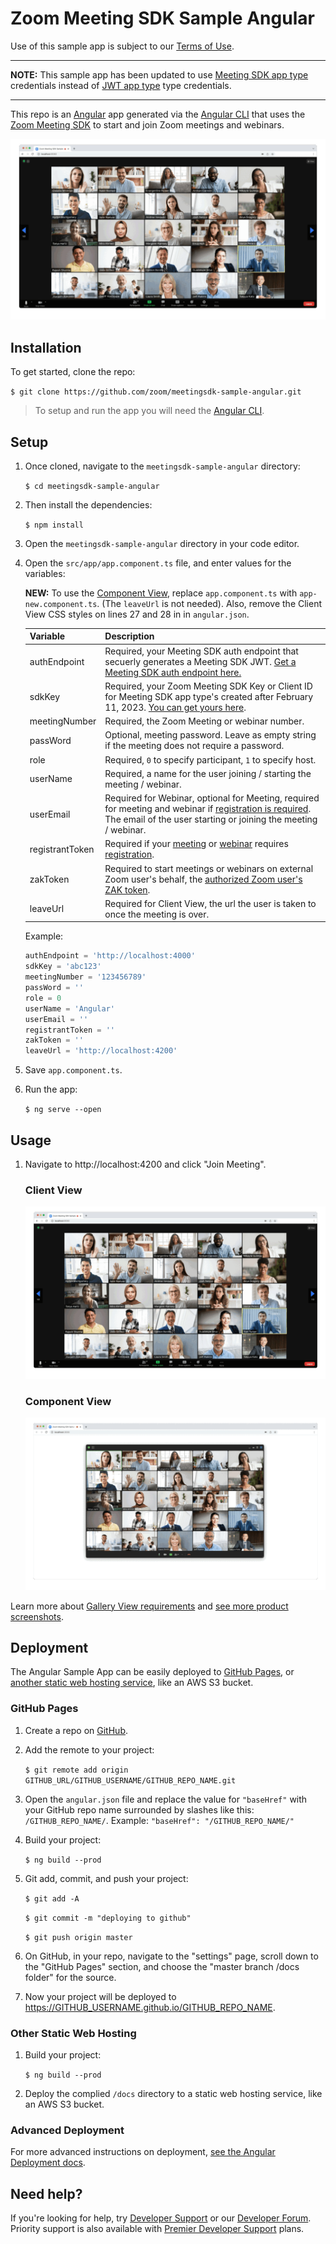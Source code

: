 # Zoom Meeting SDK Sample Angular

Use of this sample app is subject to our [Terms of Use](https://explore.zoom.us/en/legal/zoom-api-license-and-tou/).

---

**NOTE:** This sample app has been updated to use [Meeting SDK app type](https://developers.zoom.us/docs/meeting-sdk/create/) credentials instead of [JWT app type](https://developers.zoom.us/docs/platform/build/jwt-app/) type credentials.

---

This repo is an [Angular](https://angular.io/) app generated via the [Angular CLI](https://cli.angular.io/) that uses the [Zoom Meeting SDK](https://developers.zoom.us/docs/meeting-sdk/web/) to start and join Zoom meetings and webinars.

![Zoom Meeting SDK Client View](/src/assets/images/meetingsdk-web-client-view.gif)

## Installation

To get started, clone the repo:

`$ git clone https://github.com/zoom/meetingsdk-sample-angular.git`

> To setup and run the app you will need the [Angular CLI](https://cli.angular.io).

## Setup

1. Once cloned, navigate to the `meetingsdk-sample-angular` directory:

   `$ cd meetingsdk-sample-angular`

1. Then install the dependencies:

   `$ npm install`

1. Open the `meetingsdk-sample-angular` directory in your code editor.

1. Open the `src/app/app.component.ts` file, and enter values for the variables:

   **NEW:** To use the [Component View](https://developers.zoom.us/docs/meeting-sdk/web/component-view/), replace `app.component.ts` with `app-new.component.ts`. (The `leaveUrl` is not needed). Also, remove the Client View CSS styles on lines 27 and 28 in in `angular.json`.

   | Variable                   | Description |
   | -----------------------|-------------|
   | authEndpoint          | Required, your Meeting SDK auth endpoint that secuerly generates a Meeting SDK JWT. [Get a Meeting SDK auth endpoint here.](https://github.com/zoom/meetingsdk-sample-signature-node.js) |
   | sdkKey                   | Required, your Zoom Meeting SDK Key or Client ID for Meeting SDK app type's created after February 11, 2023. [You can get yours here](https://developers.zoom.us/docs/meeting-sdk/developer-accounts/#get-meeting-sdk-credentials). |
   | meetingNumber                   | Required, the Zoom Meeting or webinar number. |
   | passWord                   | Optional, meeting password. Leave as empty string if the meeting does not require a password. |
   | role                   | Required, `0` to specify participant, `1` to specify host. |
   | userName                   | Required, a name for the user joining / starting the meeting / webinar. |
   | userEmail                   | Required for Webinar, optional for Meeting, required for meeting and webinar if [registration is required](https://support.zoom.us/hc/en-us/articles/360054446052-Managing-meeting-and-webinar-registration). The email of the user starting or joining the meeting / webinar. |
   | registrantToken            | Required if your [meeting](https://developers.zoom.us/docs/meeting-sdk/web/client-view/meetings/#join-meeting-with-registration-required) or [webinar](https://developers.zoom.us/docs/meeting-sdk/web/client-view/webinars/#join-webinar-with-registration-required) requires [registration](https://support.zoom.us/hc/en-us/articles/360054446052-Managing-meeting-and-webinar-registration). |
   | zakToken            | Required to start meetings or webinars on external Zoom user's behalf, the [authorized Zoom user's ZAK token](https://developers.zoom.us/docs/meeting-sdk/auth/#start-meetings-and-webinars-with-a-zoom-users-zak-token). |
   | leaveUrl                   | Required for Client View, the url the user is taken to once the meeting is over. |

   Example:

   ```js
   authEndpoint = 'http://localhost:4000'
   sdkKey = 'abc123'
   meetingNumber = '123456789'
   passWord = ''
   role = 0
   userName = 'Angular'
   userEmail = ''
   registrantToken = ''
   zakToken = ''
   leaveUrl = 'http://localhost:4200'
   ```

1. Save `app.component.ts`.

1. Run the app:

   `$ ng serve --open`

## Usage

1. Navigate to http://localhost:4200 and click "Join Meeting".

   ### Client View

   ![Zoom Meeting SDK Client View](/src/assets/images/meetingsdk-web-client-view.gif)

   ### Component View

   ![Zoom Meeting SDK Component View](/src/assets/images/meetingsdk-web-component-view.gif)

  Learn more about [Gallery View requirements](https://developers.zoom.us/docs/meeting-sdk/web/gallery-view/) and [see more product screenshots](https://developers.zoom.us/docs/meeting-sdk/web/gallery-view/#how-views-look-with-and-without-sharedarraybuffer).

## Deployment

The Angular Sample App can be easily deployed to [GitHub Pages](#github-pages), or [another static web hosting service](#other-static-web-hosting), like an AWS S3 bucket.

### GitHub Pages

1. Create a repo on [GitHub](https://github.com).

1. Add the remote to your project:

   `$ git remote add origin GITHUB_URL/GITHUB_USERNAME/GITHUB_REPO_NAME.git`

1. Open the `angular.json` file and replace the value for `"baseHref"` with your GitHub repo name surrounded by slashes like this: `/GITHUB_REPO_NAME/`. Example: `"baseHref": "/GITHUB_REPO_NAME/"`

1. Build your project:

   `$ ng build --prod`

1. Git add, commit, and push your project:

   `$ git add -A`

   `$ git commit -m "deploying to github"`

   `$ git push origin master`

1. On GitHub, in your repo, navigate to the "settings" page, scroll down to the "GitHub Pages" section, and choose the "master branch /docs folder" for the source.

1. Now your project will be deployed to https://GITHUB_USERNAME.github.io/GITHUB_REPO_NAME.

### Other Static Web Hosting

1. Build your project:

   `$ ng build --prod`

1. Deploy the complied `/docs` directory to a static web hosting service, like an AWS S3 bucket.

### Advanced Deployment

For more advanced instructions on deployment, [see the Angular Deployment docs](https://angular.io/guide/deployment).

## Need help?

If you're looking for help, try [Developer Support](https://devsupport.zoom.us) or our [Developer Forum](https://devforum.zoom.us). Priority support is also available with [Premier Developer Support](https://explore.zoom.us/docs/en-us/developer-support-plans.html) plans.
